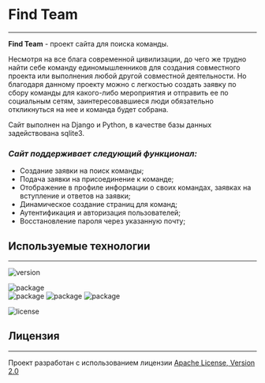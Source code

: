 # Find Team
______________
**Find Team** - проект сайта для поиска команды. 

Несмотря на все блага современной цивилизации,
до чего же трудно найти себе команду единомышленников для создания совместного проекта или выполнения
любой другой совместной деятельности. Но благодаря данному проекту можно с легкостью создать 
заявку по сбору команды для какого-либо мероприятия и отправить ее по социальным сетям,
заинтересовавшиеся люди обязательно откликнуться на нее и команда будет собрана.

Сайт выполнен на Django и Python, в качестве базы данных задействована sqlite3.

### ***Сайт поддерживает следующий функционал:***
- Создание заявки на поиск команды;
- Подача заявки на присоединение к команде;
- Отображение в профиле информации о своих командах, 
заявках на вступление и ответов на заявки;
- Динамическое создание страниц для команд;
- Аутентификация и авторизация пользователей;
- Восстановление пароля через указанную почту;


## Используемые технологии
______________

![version](https://img.shields.io/badge/python-3.12-blue)


![package](https://img.shields.io/badge/Django-4.2.7-red)  
![package](https://img.shields.io/badge/HTML%205-darkred)
![package](https://img.shields.io/badge/CSS-darkblue)
![package](https://img.shields.io/badge/JavaScript-yellow)

![license](https://img.shields.io/badge/license-Apache__License__V2.0-green)


## Лицензия
______________

Проект разработан с использованием лицензии [Apache License, Version 2.0](https://opensource.org/license/apache-2-0/)